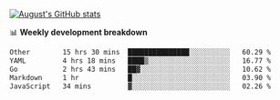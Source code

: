 
[![August's GitHub stats](https://github-readme-stats.vercel.app/api?username=zou-weidong&show_icons=true&theme=radical)](https://github.com/zou-weidong)


📊 **Weekly development breakdown**
<!--START_SECTION:waka-->

```txt
Other        15 hrs 30 mins  ███████████████░░░░░░░░░░   60.29 %
YAML         4 hrs 18 mins   ████▒░░░░░░░░░░░░░░░░░░░░   16.77 %
Go           2 hrs 43 mins   ██▓░░░░░░░░░░░░░░░░░░░░░░   10.62 %
Markdown     1 hr            █░░░░░░░░░░░░░░░░░░░░░░░░   03.90 %
JavaScript   34 mins         ▓░░░░░░░░░░░░░░░░░░░░░░░░   02.26 %
```

<!--END_SECTION:waka-->
